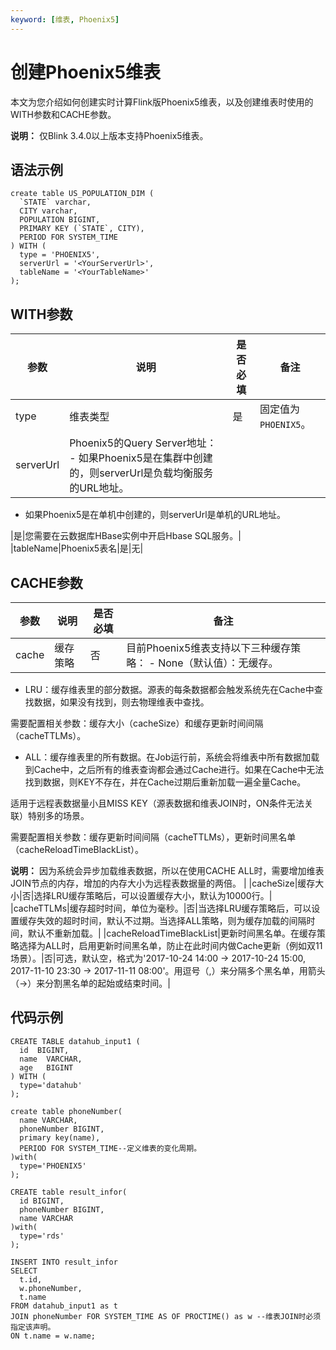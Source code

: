 ```yaml
---
keyword: [维表, Phoenix5]
---
```


# 创建Phoenix5维表

本文为您介绍如何创建实时计算Flink版Phoenix5维表，以及创建维表时使用的WITH参数和CACHE参数。

**说明：** 仅Blink 3.4.0以上版本支持Phoenix5维表。

## 语法示例

```
create table US_POPULATION_DIM (
  `STATE` varchar,
  CITY varchar,
  POPULATION BIGINT,
  PRIMARY KEY (`STATE`, CITY),
  PERIOD FOR SYSTEM_TIME
) WITH (
  type = 'PHOENIX5',
  serverUrl = '<YourServerUrl>',
  tableName = '<YourTableName>'
);           
```

## WITH参数

|参数|说明|是否必填|备注|
|--|--|----|--|
|type|维表类型|是|固定值为`PHOENIX5`。|
|serverUrl|Phoenix5的Query Server地址： -   如果Phoenix5是在集群中创建的，则serverUrl是负载均衡服务的URL地址。
-   如果Phoenix5是在单机中创建的，则serverUrl是单机的URL地址。

|是|您需要在云数据库HBase实例中开启Hbase SQL服务。|
|tableName|Phoenix5表名|是|无|

## CACHE参数

|参数|说明|是否必填|备注|
|--|--|----|--|
|cache|缓存策略|否|目前Phoenix5维表支持以下三种缓存策略： -   None（默认值）：无缓存。
-   LRU：缓存维表里的部分数据。源表的每条数据都会触发系统先在Cache中查找数据，如果没有找到，则去物理维表中查找。

需要配置相关参数：缓存大小（cacheSize）和缓存更新时间间隔（cacheTTLMs）。

-   ALL：缓存维表里的所有数据。在Job运行前，系统会将维表中所有数据加载到Cache中，之后所有的维表查询都会通过Cache进行。如果在Cache中无法找到数据，则KEY不存在，并在Cache过期后重新加载一遍全量Cache。

适用于远程表数据量小且MISS KEY（源表数据和维表JOIN时，ON条件无法关联）特别多的场景。

需要配置相关参数：缓存更新时间间隔（cacheTTLMs），更新时间黑名单（cacheReloadTimeBlackList）。


**说明：** 因为系统会异步加载维表数据，所以在使用CACHE ALL时，需要增加维表JOIN节点的内存，增加的内存大小为远程表数据量的两倍。 |
|cacheSize|缓存大小|否|选择LRU缓存策略后，可以设置缓存大小，默认为10000行。|
|cacheTTLMs|缓存超时时间，单位为毫秒。|否|当选择LRU缓存策略后，可以设置缓存失效的超时时间，默认不过期。当选择ALL策略，则为缓存加载的间隔时间，默认不重新加载。|
|cacheReloadTimeBlackList|更新时间黑名单。在缓存策略选择为ALL时，启用更新时间黑名单，防止在此时间内做Cache更新（例如双11场景）。|否|可选，默认空，格式为'2017-10-24 14:00 -\> 2017-10-24 15:00, 2017-11-10 23:30 -\> 2017-11-11 08:00'。用逗号（,）来分隔多个黑名单，用箭头（-\>）来分割黑名单的起始或结束时间。|

## 代码示例

```
CREATE TABLE datahub_input1 (
  id  BIGINT,
  name  VARCHAR,
  age   BIGINT
) WITH (
  type='datahub'
);

create table phoneNumber(
  name VARCHAR,
  phoneNumber BIGINT,
  primary key(name),
  PERIOD FOR SYSTEM_TIME--定义维表的变化周期。
)with(
  type='PHOENIX5'
);

CREATE table result_infor(
  id BIGINT,
  phoneNumber BIGINT,
  name VARCHAR
)with(
  type='rds'
);

INSERT INTO result_infor
SELECT
  t.id,
  w.phoneNumber,
  t.name
FROM datahub_input1 as t
JOIN phoneNumber FOR SYSTEM_TIME AS OF PROCTIME() as w --维表JOIN时必须指定该声明。
ON t.name = w.name;
```

